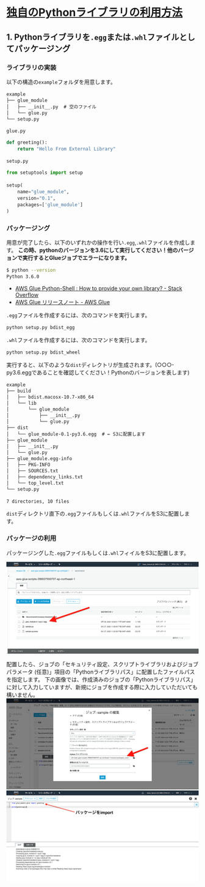 # [独自のPythonライブラリの利用方法](https://docs.aws.amazon.com/ja_jp/glue/latest/dg/add-job-python.html#create-python-extra-library)

## 1. Pythonライブラリを`.egg`または`.whl`ファイルとしてパッケージング
### ライブラリの実装
以下の構造の`example`フォルダを用意します。
```
example
├── glue_module
│   ├── __init__.py  # 空のファイル
│   └── glue.py
└── setup.py
```

`glue.py`
```python
def greeting():
    return "Hello From External Library"
```

`setup.py`
```python
from setuptools import setup

setup(
    name="glue_module",
    version="0.1",
    packages=['glue_module']
)
```

### パッケージング
用意が完了したら、以下のいずれかの操作を行い`.egg`,`.whl`ファイルを作成します。
<b color="red">この時、pythonのバージョンを3.6にして実行してください！他のバージョンで実行するとGlueジョブでエラーになります。</b>
```bash
$ python --version
Python 3.6.0
```

 - [AWS Glue Python-Shell : How to provide your own library? - Stack Overflow](https://stackoverflow.com/questions/57501378/aws-glue-python-shell-how-to-provide-your-own-library)
 - [AWS Glue リリースノート - AWS Glue](https://docs.aws.amazon.com/ja_jp/glue/latest/dg/release-notes.html)

`.egg`ファイルを作成するには、次のコマンドを実行します。
```python
python setup.py bdist_egg
```
`.whl`ファイルを作成するには、次のコマンドを実行します。
```python
python setup.py bdist_wheel
```

実行すると、以下のような`dist`ディレクトリが生成されます。(○○○-py3.6.eggであることを確認してください！Pythonのバージョンを表します)
```
example
├── build
│   ├── bdist.macosx-10.7-x86_64
│   └── lib
│       └── glue_module
│           ├── __init__.py
│           └── glue.py
├── dist
│   └── glue_module-0.1-py3.6.egg  # ← S3に配置します
├── glue_module
│   ├── __init__.py
│   └── glue.py
├── glue_module.egg-info
│   ├── PKG-INFO
│   ├── SOURCES.txt
│   ├── dependency_links.txt
│   └── top_level.txt
└── setup.py

7 directories, 10 files
```
`dist`ディレクトリ直下の`.egg`ファイルもしくは`.whl`ファイルをS3に配置します。

### パッケージの利用
パッケージングした`.egg`ファイルもしくは`.whl`フィイルをS3に配置します。

![](./img/独自のPythonライブラリの利用方法/S3に配置.png)

配置したら、ジョブの「セキュリティ設定、スクリプトライブラリおよびジョブパラメータ (任意)」項目の「Pythonライブラリパス」に配置したファイルパスを指定します。
下の画像では、作成済みのジョブの「Pythonライブラリパス」に対して入力していますが、新規にジョブを作成する際に入力していただいても構いません。
![](./img/独自のPythonライブラリの利用方法/Pythonライブラリパスを指定.png)
![](./img/独自のPythonライブラリの利用方法/実行結果.png)